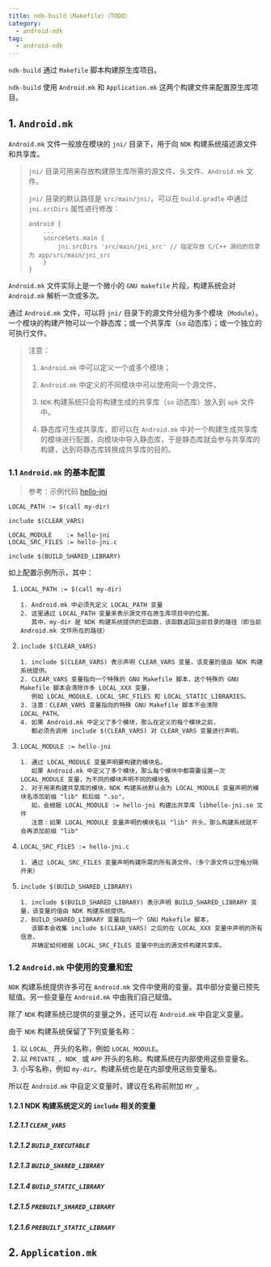 ```yaml
---
title: ndk-build（Makefile）（TODO）
category: 
  - android-ndk
tag:
  - android-ndk
---
```


`ndk-build` 通过 `Makefile` 脚本构建原生库项目。

`ndk-build` 使用 `Android.mk` 和 `Application.mk` 这两个构建文件来配置原生库项目。

## 1. `Android.mk`

`Android.mk` 文件一般放在模块的 `jni/` 目录下，用于向 `NDK` 构建系统描述源文件和共享库。

> `jni/` 目录可用来存放构建原生库所需的源文件、头文件、`Android.mk` 文件。
> 
> `jni/` 目录的默认路径是 `src/main/jni/`。可以在 `build.gradle` 中通过 `jni.srcDirs` 属性进行修改：
>
> ```groovy:no-line-numbers
> android {
>     ...
>     sourceSets.main {
>         jni.srcDirs 'src/main/jni_src' // 指定存放 C/C++ 源码的目录为 app/src/main/jni_src
>     }
> }
> ```

`Android.mk` 文件实际上是一个微小的 `GNU makefile` 片段，构建系统会对 `Android.mk` 解析一次或多次。

通过 `Android.mk` 文件，可以将 `jni/` 目录下的源文件分组为多个模块（`Module`）。一个模块的构建产物可以一个静态库；或一个共享库（`so` 动态库）；或一个独立的可执行文件。

> 注意：
> 
> 1. `Android.mk` 中可以定义一个或多个模块；
>    
> 2. `Android.mk` 中定义的不同模块中可以使用同一个源文件。
>    
> 3. `NDK` 构建系统只会将构建生成的共享库（`so` 动态库）放入到 `apk` 文件中。
>    
> 4. 静态库可生成共享库，即可以在 `Android.mk` 中对一个构建生成共享库的模块进行配置，向模块中导入静态库，于是静态库就会参与共享库的构建，达到将静态库转换成共享库的目的。

### 1.1 `Android.mk` 的基本配置

> 参考：示例代码 [hello-jni](https://github.com/android/ndk-samples/blob/android-mk/hello-jni/jni/Android.mk)

```makefile:no-line-numbers
LOCAL_PATH := $(call my-dir)

include $(CLEAR_VARS)

LOCAL_MODULE    := hello-jni
LOCAL_SRC_FILES := hello-jni.c

include $(BUILD_SHARED_LIBRARY)
```

如上配置示例所示，其中：

1. `LOCAL_PATH := $(call my-dir)`

    ```:no-line-numbers
    1. Android.mk 中必须先定义 LOCAL_PATH 变量
    2. 这里通过 LOCAL_PATH 变量来表示源文件在原生库项目中的位置。
       其中，my-dir 是 NDK 构建系统提供的宏函数，该函数返回当前目录的路径（即当前 Android.mk 文件所在的路径）
    ```

2. `include $(CLEAR_VARS)`

    ```:no-line-numbers
    1. include $(CLEAR_VARS) 表示声明 CLEAR_VARS 变量，该变量的值由 NDK 构建系统提供。
    2. CLEAR_VARS 变量指向一个特殊的 GNU Makefile 脚本，这个特殊的 GNU Makefile 脚本会清除许多 LOCAL_XXX 变量，
       例如 LOCAL_MODULE、LOCAL_SRC_FILES 和 LOCAL_STATIC_LIBRARIES。
    3. 注意：CLEAR_VARS 变量指向的特殊 GNU Makefile 脚本不会清除 LOCAL_PATH。
    4. 如果 Android.mk 中定义了多个模块，那么在定义的每个模块之前，
       都必须先调用 include $(CLEAR_VARS) 对 CLEAR_VARS 变量进行声明。
    ```

3. `LOCAL_MODULE := hello-jni`

    ```:no-line-numbers
    1. 通过 LOCAL_MODULE 变量声明要构建的模块名。
       如果 Android.mk 中定义了多个模块，那么每个模块中都需要设置一次 LOCAL_MODULE 变量，为不同的模块声明不同的模块名
    2. 对于用来构建共享库的模块，NDK 构建系统默认会为 LOCAL_MODULE 变量声明的模块名添加前缀 "lib" 和后缀 ".so"，
       如，会根据 LOCAL_MODULE := hello-jni 构建出共享库 libhello-jni.so 文件
       注意：如果 LOCAL_MODULE 变量声明的模块名以 "lib" 开头，那么构建系统就不会再添加前缀 "lib"
    ```

4. `LOCAL_SRC_FILES := hello-jni.c`

    ```:no-line-numbers
    1. 通过 LOCAL_SRC_FILES 变量声明构建所需的所有源文件。（多个源文件以空格分隔开来）
    ```

5. `include $(BUILD_SHARED_LIBRARY)`

    ```:no-line-numbers
    1. include $(BUILD_SHARED_LIBRARY) 表示声明 BUILD_SHARED_LIBRARY 变量，该变量的值由 NDK 构建系统提供。
    2. BUILD_SHARED_LIBRARY 变量指向一个 GNU Makefile 脚本，
       该脚本会收集 include $(CLEAR_VARS) 之后的在 LOCAL_XXX 变量中声明的所有信息，
       并确定如何根据 LOCAL_SRC_FILES 变量中列出的源文件构建共享库。
    ```

### 1.2 `Android.mk` 中使用的变量和宏

`NDK` 构建系统提供许多可在 `Android.mk` 文件中使用的变量。其中部分变量已预先赋值。另一些变量在 `Android.mk` 中由我们自己赋值。

除了 `NDK` 构建系统已提供的变量之外，还可以在 `Android.mk` 中自定义变量。

由于 `NDK` 构建系统保留了下列变量名称：

1. 以 `LOCAL_` 开头的名称，例如 `LOCAL_MODULE`。
2. 以 `PRIVATE_`、`NDK_` 或 `APP` 开头的名称。构建系统在内部使用这些变量名。
3. 小写名称，例如 `my-dir`。构建系统也是在内部使用这些变量名。
   
所以在 `Android.mk` 中自定义变量时，建议在名称前附加 `MY_`。

#### 1.2.1 NDK 构建系统定义的 `include` 相关的变量

##### 1.2.1.1 `CLEAR_VARS`

##### 1.2.1.2 `BUILD_EXECUTABLE`

##### 1.2.1.3 `BUILD_SHARED_LIBRARY`

##### 1.2.1.4 `BUILD_STATIC_LIBRARY`

##### 1.2.1.5 `PREBUILT_SHARED_LIBRARY`

##### 1.2.1.6 `PREBUILT_STATIC_LIBRARY`

## 2. `Application.mk`